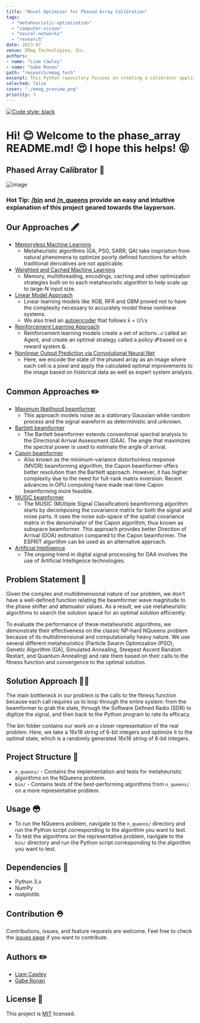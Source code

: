 ```yaml
---
title: "Novel Optimizer for Phased Array Calibration"
tags:
  - "metaheuristic-optimization"
  - "computer-vision" 
  - "neural-networks"
  - "research"
date: 2023-07
venue: EMag Technologies, Inc.
authors:
- name: "Liam Cawley"
- name: "Gabe Ronan"
path: "research/emag_tech"
excerpt: This Python repository focuses on creating a calibrator application that optimizes the amplitude of a [phased array](https://en.wikipedia.org/wiki/Phased_array#:~:text=In%20antenna%20theory%2C%20a%20phased,directions%20without%20moving%20the%20antennas) by adjusting the phase shift and attenuator positions of [Anokiwave AWS-0103](https://www.anokiwave.com/products/aws-0103/index.html) beamformers. The calibrator accepts binary files representing the system state of each AWS-0103 alters phase shifter position, gain and attenuation values to calibrate each beamformer, and consequently the phased array beam, in a user-defined configuration. These two papers provide a [simple overview](https://web2.norsonic.com/wp-content/uploads/2016/10/TN-beamformers.pdf) and a more [in-depth look](https://sci-hub.ru/10.1109/8.923310) at beamformers and how they are calibrated.
selected: false
cover: "./emag_preview.png"
priority: 3
---
```


[![Code style: black](https://img.shields.io/badge/code%20style-black-000000.svg)](https://github.com/psf/black)
# Hi! :blush: Welcome to the phase_array README.md! 😍 I hope this helps! 😝
## Phased Array Calibrator 📡

![image](https://github.com/cawley/phase_array/assets/47256354/74c921f0-9f94-4da0-a0a6-6f923d9ab82b)

### Hot Tip: [/bin](https://github.com/cawley/phase_array/tree/main/bin) and [/n_queens](https://github.com/cawley/phase_array/tree/main/n_queens) provide an easy and intuitive explanation of this project geared towards the layperson.
 
## Our Approaches 🖋️

 - [Memoryless Machine Learning](https://github.com/cawley/phase_array/tree/main/n_queens)
   - Metaheuristic algorithms (GA, PSO, SARR, QA) take inspriation from natural phenomena to optimize poorly defined functions for which traditional derivatives are not applicable.
 - [Weighted and Cached Machine Learning](https://github.com/cawley/phase_array/tree/main/bin)
   - Memory, multithreading, encodings, caching and other optimization strategies built on to each metaheuristic algorithm to help scale up to large-N input size.
 - [Linear Model Approach](https://github.com/cawley/phase_array/tree/main/works_in_progress/xgb)
   - Linear learning models like XGB, RFR and GBM proved not to have the complexity necessary to accurately model these nonlinear systems.
   - We also tried an [autoencoder](https://github.com/cawley/phase_array/blob/main/works_in_progress/vae/simple_vae.py) that follows x̄ = 𝕌𝕍x 
 - [Reinforcement Learning Approach](https://github.com/cawley/phase_array/tree/main/works_in_progress/reinforcement_learning)
   - Reinforcement learning models create a set of actions 𝒜 called an Agent, and create an optimal strategy called a policy 𝓟 based on a reward system 𝕼.
 - [Nonlinear Output Prediction via Convolutional Neural Net](https://github.com/cawley/phase_array/tree/main/conv_net)
   - Here, we encode the state of the phased array as an image where each cell is a pixel and apply the calculated optimal improvements to the image based on historical data as well as expert system analysis.
  
## Common Approaches :pencil2:

 - [Maximum likelihood beamformer](https://sci-hub.se/10.23919/EUSIPCO.2019.8902753)
   - This approach models noise as a stationary Gaussian white random process and the signal waveform as deterministic and unknown. 
- [Bartlett beamformer](https://sci-hub.se/10.4314/njt.v36i4.23)
  - The Bartlett beamformer extends conventional spectral analysis to the Directional Arrival Assessment (DAA). The angle that maximizes the spectral power is used to estimate the angle of arrival. 
- [Capon beamformer](https://apps.dtic.mil/sti/pdfs/ADA433961.pdf)
  - Also known as the minimum-variance distortionless response (MVDR) beamforming algorithm, the Capon beamformer offers better resolution than the Bartlett approach. However, it has higher complexity due to the need for full-rank matrix inversion. Recent advances in GPU computing have made real-time Capon beamforming more feasible. 
- [MUSIC beamformer](https://sci-hub.se/10.1109/IBCAST.2014.6778172)
  - The MUSIC (MUltiple SIgnal Classification) beamforming algorithm starts by decomposing the covariance matrix for both the signal and noise parts. It uses the noise sub-space of the spatial covariance matrix in the denominator of the Capon algorithm, thus known as subspace beamformer. This approach provides better Direction of Arrival (DOA) estimation compared to the Capon beamformer. The ESPRIT algorithm can be used as an alternative approach.
- [Artificial Intelligence](https://sci-hub.se/10.1109/MAP.2020.3036097)
  - The ongoing trend in digital signal processing for DAA involves the use of Artificial Intelligence technologies.

## Problem Statement 📓

Given the complex and multidimensional nature of our problem, we don't have a well-defined function relating the beamformer wave magnitude to the phase shifter and attenuator values. As a result, we use metaheuristic algorithms to search the solution space for an optimal solution efficiently. 

To evaluate the performance of these metaheuristic algorithms, we demonstrate their effectiveness on the classic NP-hard NQueens problem because of its multidimensional and computationally heavy nature. We use several different metaheuristics (Particle Swarm Optimization (PSO), Genetic Algorithm (GA), Simulated Annealing, Steepest Ascent Random Restart, and Quantum Annealing) and rate them based on their calls to the fitness function and convergence to the optimal solution.

## Solution Approach 👩‍🔬

The main bottleneck in our problem is the calls to the fitness function because each call requires us to loop through the entire system: from the beamformer to grab the state, through the Software Defined Radio (SDR) to digitize the signal, and then back to the Python program to rate its efficacy. 

The bin folder contains our work on a closer representation of the real problem. Here, we take a 16x16 string of 6-bit integers and optimize it to the optimal state, which is a randomly generated 16x16 string of 6-bit integers.

## Project Structure 📁

- `n_queens/` - Contains the implementation and tests for metaheuristic algorithms on the NQueens problem.
- `bin/` - Contains tests of the best-performing algorithms from `n_queens/` on a more representative problem.

## Usage 😳

- To run the NQueens problem, navigate to the `n_queens/` directory and run the Python script corresponding to the algorithm you want to test.
- To test the algorithms on the representative problem, navigate to the `bin/` directory and run the Python script corresponding to the algorithm you want to test.

## Dependencies 🤘

- Python 3.x
- NumPy
- matplotlib

## Contribution ⛑️

Contributions, issues, and feature requests are welcome. Feel free to check the [issues page](https://github.com/cawley/phase_array/issues) if you want to contribute.

## Authors ✏️

- [Liam Cawley](https://github.com/cawley)
- [Gabe Ronan](https://github.com/ronangabriel)

## License 🚙

This project is [MIT](https://choosealicense.com/licenses/mit/) licensed.